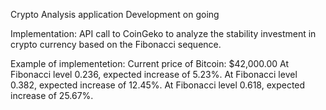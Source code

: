 Crypto Analysis application
Development on going

Implementation:
API call to CoinGeko to analyze the stability investment in crypto currency based on the Fibonacci sequence.

Example of implementetion:
Current price of Bitcoin: $42,000.00
At Fibonacci level 0.236, expected increase of 5.23%.
At Fibonacci level 0.382, expected increase of 12.45%.
At Fibonacci level 0.618, expected increase of 25.67%.


